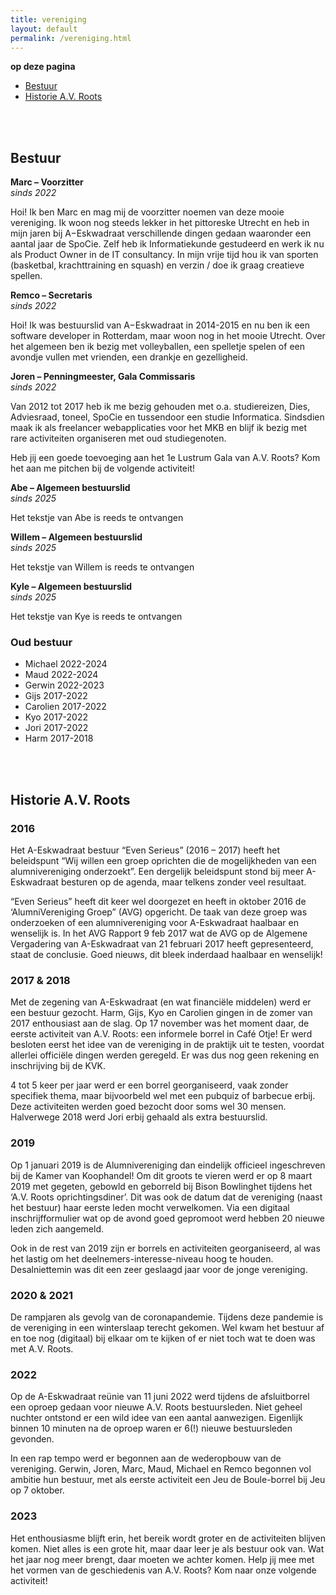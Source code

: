 ```yaml
---
title: vereniging
layout: default
permalink: /vereniging.html
---
```


**op deze pagina**
* [Bestuur](#bestuur)
* [Historie A.V. Roots](#historie-av-roots)

<br/><br/>

## Bestuur

**Marc – Voorzitter**<br/>
*sinds 2022*

Hoi!
Ik ben Marc en mag mij de voorzitter noemen van deze mooie vereniging. Ik woon nog steeds lekker in het pittoreske Utrecht en heb in mijn jaren bij A−Eskwadraat verschillende dingen gedaan waaronder een aantal jaar de SpoCie. Zelf heb ik Informatiekunde gestudeerd en werk ik nu als Product Owner in de IT consultancy. In mijn vrije tijd hou ik van sporten (basketbal, krachttraining en squash) en verzin / doe ik graag creatieve spellen.

**Remco – Secretaris**<br/>
*sinds 2022*

Hoi! Ik was bestuurslid van A−Eskwadraat in 2014-2015 en nu ben ik een software developer in Rotterdam, maar woon nog in het mooie Utrecht. Over het algemeen ben ik bezig met volleyballen, een spelletje spelen of een avondje vullen met vrienden, een drankje en gezelligheid.

**Joren – Penningmeester, Gala Commissaris**<br/>
*sinds 2022*

Van 2012 tot 2017 heb ik me bezig gehouden met o.a. studiereizen, Dies, Adviesraad, toneel, SpoCie en tussendoor een studie Informatica. Sindsdien maak ik als freelancer webapplicaties voor het MKB en blijf ik bezig met rare activiteiten organiseren met oud studiegenoten.

Heb jij een goede toevoeging aan het 1e Lustrum Gala van A.V. Roots? Kom het aan me pitchen bij de volgende activiteit!

**Abe – Algemeen bestuurslid**<br/>
*sinds 2025*

Het tekstje van Abe is reeds te ontvangen

**Willem – Algemeen bestuurslid**<br/>
*sinds 2025*

Het tekstje van Willem is reeds te ontvangen

**Kyle – Algemeen bestuurslid**<br/>
*sinds 2025*

Het tekstje van Kye is reeds te ontvangen

### Oud bestuur
*   Michael 2022-2024
*   Maud 2022-2024
*   Gerwin 2022-2023
*   Gijs 2017-2022
*   Carolien 2017-2022
*   Kyo 2017-2022
*   Jori 2017-2022
*   Harm 2017-2018

<br/><br/>

## Historie A.V. Roots

### 2016

Het A-Eskwadraat bestuur “Even Serieus” (2016 – 2017) heeft het beleidspunt “Wij willen een groep oprichten die de mogelijkheden van een alumnivereniging onderzoekt”. Een dergelijk beleidspunt stond bij meer A-Eskwadraat besturen op de agenda, maar telkens zonder veel resultaat.

“Even Serieus” heeft dit keer wel doorgezet en heeft in oktober 2016 de ‘AlumniVereniging Groep” (AVG) opgericht. De taak van deze groep was onderzoeken of een alumnivereniging voor A-Eskwadraat haalbaar en wenselijk is. In het AVG Rapport 9 feb 2017 wat de AVG op de Algemene Vergadering van A-Eskwadraat  van 21 februari 2017 heeft gepresenteerd, staat de conclusie. Goed nieuws, dit bleek inderdaad haalbaar en wenselijk!

### 2017 & 2018

Met de zegening van A-Eskwadraat (en wat financiële middelen) werd er een bestuur gezocht. Harm, Gijs, Kyo en Carolien gingen in de zomer van 2017 enthousiast aan de slag. Op 17 november was het moment daar, de eerste activiteit van A.V. Roots: een informele borrel in Café Otje! Er werd besloten eerst het idee van de vereniging in de praktijk uit te testen, voordat allerlei officiële dingen werden geregeld. Er was dus nog geen rekening en inschrijving bij de KVK.

4 tot 5 keer per jaar werd er een borrel georganiseerd, vaak zonder specifiek thema, maar bijvoorbeld wel met een pubquiz of barbecue erbij. Deze activiteiten werden goed bezocht door soms wel 30 mensen. Halverwege 2018 werd Jori erbij gehaald als extra bestuurslid.

### 2019

Op 1 januari 2019 is de Alumnivereniging dan eindelijk officieel ingeschreven bij de Kamer van Koophandel! Om dit groots te vieren werd er op 8 maart 2019 met gegeten, gebowld en geborreld bij Bison Bowlinghet tijdens het ‘A.V. Roots oprichtingsdiner’. Dit was ook de datum dat de vereniging (naast het bestuur) haar eerste leden mocht verwelkomen. Via een digitaal inschrijfformulier wat op de avond goed gepromoot werd hebben 20 nieuwe leden zich aangemeld.

Ook in de rest van 2019 zijn er borrels en activiteiten georganiseerd, al was het lastig om het deelnemers-interesse-niveau hoog te houden. Desalniettemin was dit een zeer geslaagd jaar voor de jonge vereniging.

### 2020 & 2021

De rampjaren als gevolg van de coronapandemie. Tijdens deze pandemie is de vereniging in een winterslaap terecht gekomen. Wel kwam het bestuur af en toe nog (digitaal) bij elkaar om te kijken of er niet toch wat te doen was met A.V. Roots.

### 2022

Op de A-Eskwadraat reünie van 11 juni 2022 werd tijdens de afsluitborrel een oproep gedaan voor nieuwe A.V. Roots bestuursleden. Niet geheel nuchter ontstond er een wild idee van een aantal aanwezigen. Eigenlijk binnen 10 minuten na de oproep waren er 6(!) nieuwe bestuursleden gevonden.

In een rap tempo werd er begonnen aan de wederopbouw van de vereniging. Gerwin, Joren, Marc, Maud, Michael en Remco begonnen vol ambitie hun bestuur, met als eerste activiteit een Jeu de Boule-borrel bij Jeu op 7 oktober.

### 2023

Het enthousiasme blijft erin, het bereik wordt groter en de activiteiten blijven komen. Niet alles is een grote hit, maar daar leer je als bestuur ook van. Wat het jaar nog meer brengt, daar moeten we achter komen. Help jij mee met het vormen van de geschiedenis van A.V. Roots? Kom naar onze volgende activiteit!
